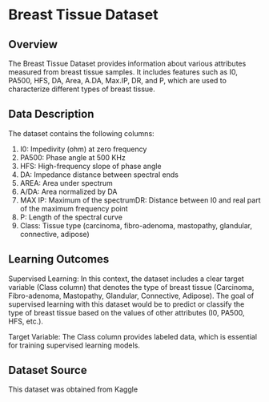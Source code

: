 # Breast Tissue Dataset
## Overview
The Breast Tissue Dataset provides information about various attributes measured from breast tissue samples. 
It includes features such as I0, PA500, HFS, DA, Area, A.DA, Max.IP, DR, and P, which are used to characterize different types of breast tissue.

## Data Description
The dataset contains the following columns:

1. I0: Impedivity (ohm) at zero frequency
2. PA500: Phase angle at 500 KHz
3. HFS: High-frequency slope of phase angle
4. DA: Impedance distance between spectral ends
5. AREA: Area under spectrum
6. A/DA: Area normalized by DA
7. MAX IP: Maximum of the spectrumDR: Distance between I0 and real part of the maximum frequency point
8. P: Length of the spectral curve
9. Class: Tissue type (carcinoma, fibro-adenoma, mastopathy, glandular, connective, adipose)

## Learning Outcomes
Supervised Learning: In this context, the dataset includes a clear target variable (Class column) that denotes the type of breast tissue (Carcinoma, Fibro-adenoma, Mastopathy, Glandular, Connective, Adipose). 
The goal of supervised learning with this dataset would be to predict or classify the type of breast tissue based on the values of other attributes (I0, PA500, HFS, etc.).

Target Variable: The Class column provides labeled data, which is essential for training supervised learning models.

## Dataset Source
This dataset was obtained from Kaggle
